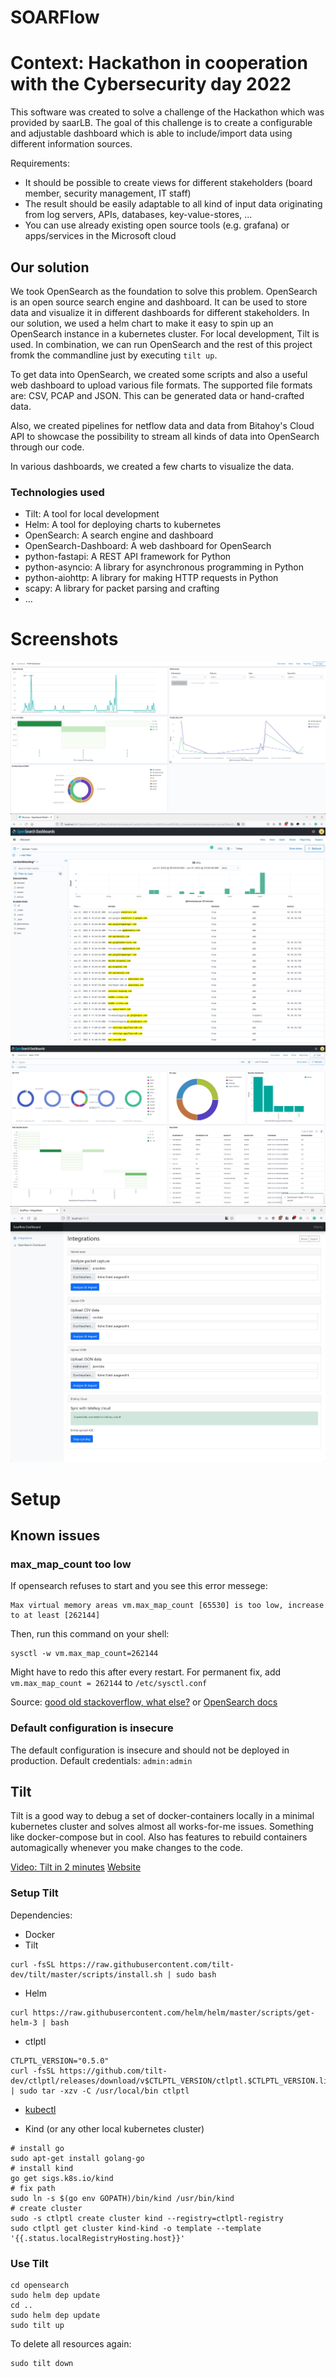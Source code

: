 # SOARFlow

# Context: Hackathon in cooperation with the Cybersecurity day 2022

This software was created to solve a challenge of the Hackathon which was provided by saarLB. The goal of this challenge is to create a configurable and adjustable dashboard which is able to include/import data using different information sources.

Requirements:

- It should be possible to create views for different stakeholders (board member, security management, IT staff)
- The result should be easily adaptable to all kind of input data originating from log servers, APIs, databases, key-value-stores, ...
- You can use already existing open source tools (e.g. grafana) or apps/services in the Microsoft cloud

## Our solution

We took OpenSearch as the foundation to solve this problem. OpenSearch is an open source search engine and dashboard. It can be used to store data and visualize it in different dashboards for different stakeholders. In our solution, we used a helm chart to make it easy to spin up an OpenSearch instance in a kubernetes cluster. For local development, Tilt is used. In combination, we can run OpenSearch and the rest of this project fromk the commandline just by executing `tilt up`.

To get data into OpenSearch, we created some scripts and also a useful web dashboard to upload various file formats. The supported file formats are: CSV, PCAP and JSON. This can be generated data or hand-crafted data.

Also, we created pipelines for netflow data and data from Bitahoy's Cloud API to showcase the possibility to stream all kinds of data into OpenSearch through our code.

In various dashboards, we created a few charts to visualize the data.

### Technologies used

- Tilt: A tool for local development
- Helm: A tool for deploying charts to kubernetes
- OpenSearch: A search engine and dashboard
- OpenSearch-Dashboard: A web dashboard for OpenSearch
- python-fastapi: A REST API framework for Python
- python-asyncio: A library for asynchronous programming in Python
- python-aiohttp: A library for making HTTP requests in Python
- scapy: A library for packet parsing and crafting
- ...


# Screenshots

![](/screenshots/1.png)
![](/screenshots/2.png)
![](/screenshots/3.png)
![](/screenshots/4.jpg)


# Setup

## Known issues

### max_map_count too low

If opensearch refuses to start and you see this error messege:

```
Max virtual memory areas vm.max_map_count [65530] is too low, increase to at least [262144]
```

Then, run this command on your shell:

```
sysctl -w vm.max_map_count=262144
```

Might have to redo this after every restart. For permanent fix, add `vm.max_map_count = 262144` to `/etc/sysctl.conf`

Source: [good old stackoverflow, what else?](https://stackoverflow.com/questions/51445846/elasticsearch-max-virtual-memory-areas-vm-max-map-count-65530-is-too-low-inc) or [OpenSearch docs](https://opensearch.org/docs/latest/opensearch/install/important-settings/)


### Default configuration is insecure

The default configuration is insecure and should not be deployed in production. Default credentials: `admin:admin`


## Tilt

Tilt is a good way to debug a set of docker-containers locally in a minimal kubernetes cluster and solves almost all works-for-me issues. Something like docker-compose but in cool. Also has features to rebuild containers automagically whenever you make changes to the code.

[Video: Tilt in 2 minutes](https://youtu.be/FSMc3kQgd5Y)
[Website](https://tilt.dev/)

### Setup Tilt

Dependencies:

- Docker
- Tilt
```
curl -fsSL https://raw.githubusercontent.com/tilt-dev/tilt/master/scripts/install.sh | sudo bash
```
- Helm
```
curl https://raw.githubusercontent.com/helm/helm/master/scripts/get-helm-3 | bash
```
- ctlptl
```
CTLPTL_VERSION="0.5.0"
curl -fsSL https://github.com/tilt-dev/ctlptl/releases/download/v$CTLPTL_VERSION/ctlptl.$CTLPTL_VERSION.linux.x86_64.tar.gz | sudo tar -xzv -C /usr/local/bin ctlptl
```
- [kubectl](https://kubernetes.io/de/docs/tasks/tools/install-kubectl/)

- Kind (or any other local kubernetes cluster)
```
# install go
sudo apt-get install golang-go
# install kind
go get sigs.k8s.io/kind
# fix path
sudo ln -s $(go env GOPATH)/bin/kind /usr/bin/kind
# create cluster
sudo -s ctlptl create cluster kind --registry=ctlptl-registry
sudo ctlptl get cluster kind-kind -o template --template '{{.status.localRegistryHosting.host}}'
```



### Use Tilt

```
cd opensearch
sudo helm dep update
cd ..
sudo helm dep update
sudo tilt up
```
To delete all resources again:
```
sudo tilt down
```